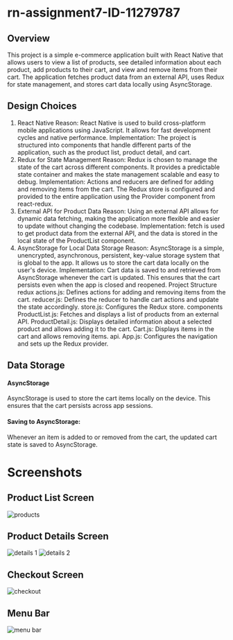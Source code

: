 # rn-assignment7-ID-11279787
## Overview
This project is a simple e-commerce application built with React Native that allows users to view a list of products, see detailed information about each product, add products to their cart, and view and remove items from their cart. The application fetches product data from an external API, uses Redux for state management, and stores cart data locally using AsyncStorage.

## Design Choices
1. React Native
Reason: React Native is used to build cross-platform mobile applications using JavaScript. It allows for fast development cycles and native performance.
Implementation: The project is structured into components that handle different parts of the application, such as the product list, product detail, and cart.
2. Redux for State Management
Reason: Redux is chosen to manage the state of the cart across different components. It provides a predictable state container and makes the state management scalable and easy to debug.
Implementation: Actions and reducers are defined for adding and removing items from the cart. The Redux store is configured and provided to the entire application using the Provider component from react-redux.
3. External API for Product Data
Reason: Using an external API allows for dynamic data fetching, making the application more flexible and easier to update without changing the codebase.
Implementation: fetch is used to get product data from the external API, and the data is stored in the local state of the ProductList component.
4. AsyncStorage for Local Data Storage
Reason: AsyncStorage is a simple, unencrypted, asynchronous, persistent, key-value storage system that is global to the app. It allows us to store the cart data locally on the user's device.
Implementation: Cart data is saved to and retrieved from AsyncStorage whenever the cart is updated. This ensures that the cart persists even when the app is closed and reopened.
Project Structure
redux
actions.js: Defines actions for adding and removing items from the cart.
reducer.js: Defines the reducer to handle cart actions and update the state accordingly.
store.js: Configures the Redux store.
components
ProductList.js: Fetches and displays a list of products from an external API.
ProductDetail.js: Displays detailed information about a selected product and allows adding it to the cart.
Cart.js: Displays items in the cart and allows removing items.
api.
App.js: Configures the navigation and sets up the Redux provider.
## Data Storage
#### AsyncStorage
AsyncStorage is used to store the cart items locally on the device. This ensures that the cart persists across app sessions.

#### Saving to AsyncStorage:
Whenever an item is added to or removed from the cart, the updated cart state is saved to AsyncStorage.

# Screenshots 
## Product List Screen
![products](<shaddas/assets/products list screenshot.jpg>)

## Product Details Screen
![details 1](<shaddas/assets/product details 1.jpg>)
![details 2](<shaddas/assets/product details 2.jpg>)

## Checkout Screen
![checkout](<shaddas/assets/checkout screenshot.jpg>)

## Menu Bar
![menu bar](<shaddas/assets/menu screenshot.jpg>)
